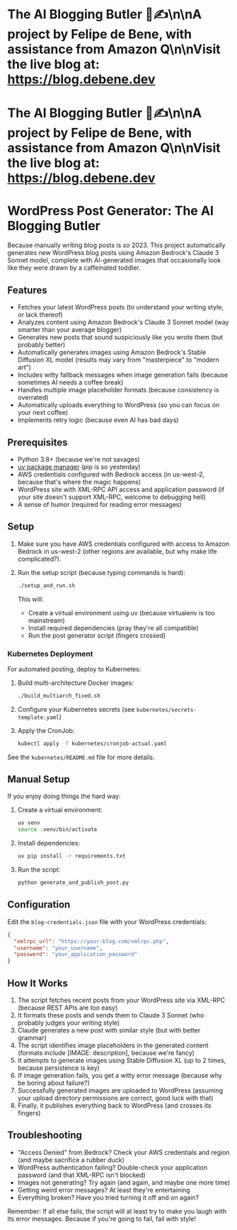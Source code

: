 # The AI Blogging Butler 🎩✍️\n\nA project by Felipe de Bene, with assistance from Amazon Q\n\nVisit the live blog at: https://blog.debene.dev
# The AI Blogging Butler 🎩✍️\n\nA project by Felipe de Bene, with assistance from Amazon Q\n\nVisit the live blog at: https://blog.debene.dev
# WordPress Post Generator: The AI Blogging Butler

Because manually writing blog posts is *so* 2023. This project automatically generates new WordPress blog posts using Amazon Bedrock's Claude 3 Sonnet model, complete with AI-generated images that occasionally look like they were drawn by a caffeinated toddler.

## Features

- Fetches your latest WordPress posts (to understand your writing style, or lack thereof)
- Analyzes content using Amazon Bedrock's Claude 3 Sonnet model (way smarter than your average blogger)
- Generates new posts that sound suspiciously like you wrote them (but probably better)
- Automatically generates images using Amazon Bedrock's Stable Diffusion XL model (results may vary from "masterpiece" to "modern art")
- Includes witty fallback messages when image generation fails (because sometimes AI needs a coffee break)
- Handles multiple image placeholder formats (because consistency is overrated)
- Automatically uploads everything to WordPress (so you can focus on your next coffee)
- Implements retry logic (because even AI has bad days)

## Prerequisites

- Python 3.8+ (because we're not savages)
- [uv package manager](https://github.com/astral-sh/uv) (pip is so yesterday)
- AWS credentials configured with Bedrock access (in us-west-2, because that's where the magic happens)
- WordPress site with XML-RPC API access and application password (if your site doesn't support XML-RPC, welcome to debugging hell)
- A sense of humor (required for reading error messages)

## Setup

1. Make sure you have AWS credentials configured with access to Amazon Bedrock in us-west-2 (other regions are available, but why make life complicated?).

2. Run the setup script (because typing commands is hard):
   ```bash
   ./setup_and_run.sh
   ```

   This will:
   - Create a virtual environment using uv (because virtualenv is too mainstream)
   - Install required dependencies (pray they're all compatible)
   - Run the post generator script (fingers crossed)

### Kubernetes Deployment

For automated posting, deploy to Kubernetes:

1. Build multi-architecture Docker images:
   ```bash
   ./build_multiarch_fixed.sh
   ```

2. Configure your Kubernetes secrets (see `kubernetes/secrets-template.yaml`)

3. Apply the CronJob:
   ```bash
   kubectl apply -f kubernetes/cronjob-actual.yaml
   ```

See the `kubernetes/README.md` file for more details.

## Manual Setup

If you enjoy doing things the hard way:

1. Create a virtual environment:
   ```bash
   uv venv
   source .venv/bin/activate
   ```

2. Install dependencies:
   ```bash
   uv pip install -r requirements.txt
   ```

3. Run the script:
   ```bash
   python generate_and_publish_post.py
   ```

## Configuration

Edit the `blog-credentials.json` file with your WordPress credentials:
```json
{
  "xmlrpc_url": "https://your-blog.com/xmlrpc.php",
  "username": "your_username",
  "password": "your_application_password"
}
```

## How It Works

1. The script fetches recent posts from your WordPress site via XML-RPC (because REST APIs are too easy)
2. It formats these posts and sends them to Claude 3 Sonnet (who probably judges your writing style)
3. Claude generates a new post with similar style (but with better grammar)
4. The script identifies image placeholders in the generated content (formats include [IMAGE: description], because we're fancy)
5. It attempts to generate images using Stable Diffusion XL (up to 2 times, because persistence is key)
6. If image generation fails, you get a witty error message (because why be boring about failure?)
7. Successfully generated images are uploaded to WordPress (assuming your upload directory permissions are correct, good luck with that)
8. Finally, it publishes everything back to WordPress (and crosses its fingers)

## Troubleshooting

- "Access Denied" from Bedrock? Check your AWS credentials and region (and maybe sacrifice a rubber duck)
- WordPress authentication failing? Double-check your application password (and that XML-RPC isn't blocked)
- Images not generating? Try again (and again, and maybe one more time)
- Getting weird error messages? At least they're entertaining
- Everything broken? Have you tried turning it off and on again?

Remember: If all else fails, the script will at least try to make you laugh with its error messages. Because if you're going to fail, fail with style!